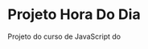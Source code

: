 # Projeto Hora Do Dia
Projeto do curso de JavaScript do <a href="https://www.cursoemvideo.com/"></a>
